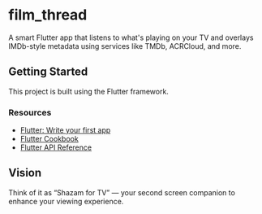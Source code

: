 # film_thread

A smart Flutter app that listens to what's playing on your TV and overlays IMDb-style metadata using services like TMDb, ACRCloud, and more.

## Getting Started

This project is built using the Flutter framework.

### Resources
- [Flutter: Write your first app](https://docs.flutter.dev/get-started/codelab)
- [Flutter Cookbook](https://docs.flutter.dev/cookbook)
- [Flutter API Reference](https://api.flutter.dev/)

## Vision

Think of it as “Shazam for TV” — your second screen companion to enhance your viewing experience.

